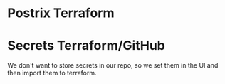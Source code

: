 # Postrix Terraform

# Secrets Terraform/GitHub

We don't want to store secrets in our repo, so we set them in the UI and then import them to terraform.